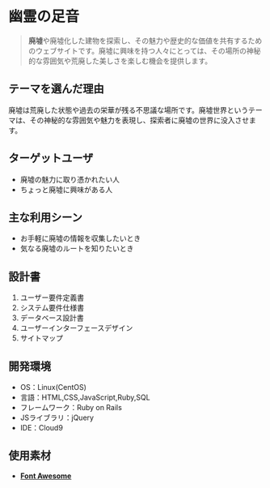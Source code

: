 # 幽霊の足音

>**廃墟**や廃墟化した建物を探索し、その魅力や歴史的な価値を共有するためのウェブサイトです。廃墟に興味を持つ人々にとっては、その場所の神秘的な雰囲気や荒廃した美しさを楽しむ機会を提供します。

## テーマを選んだ理由
廃墟は荒廃した状態や過去の栄華が残る不思議な場所です。廃墟世界というテーマは、その神秘的な雰囲気や魅力を表現し、探索者に廃墟の世界に没入させます。

## ターゲットユーザ

- 廃墟の魅力に取り憑かれたい人 
- ちょっと廃墟に興味がある人

## 主な利用シーン
- お手軽に廃墟の情報を収集したいとき
- 気なる廃墟のルートを知りたいとき

## 設計書
1. ユーザー要件定義書
2. システム要件仕様書
3. データベース設計書
4. ユーザーインターフェースデザイン
5. サイトマップ


## 開発環境
- OS：Linux(CentOS)
- 言語：HTML,CSS,JavaScript,Ruby,SQL
- フレームワーク：Ruby on Rails
- JSライブラリ：jQuery
- IDE：Cloud9

## 使用素材
-  [**Font Awesome**](https://fontawesome.com/)